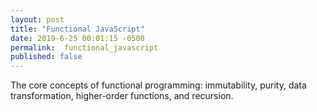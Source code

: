 ```yaml
---
layout: post
title: "Functional JavaScript"
date: 2019-6-25 00:01:15 -0500
permalink:  functional_javascript
published: false
---
```


The core concepts of functional programming: immutability, purity, data transformation, higher-order functions, and recursion.